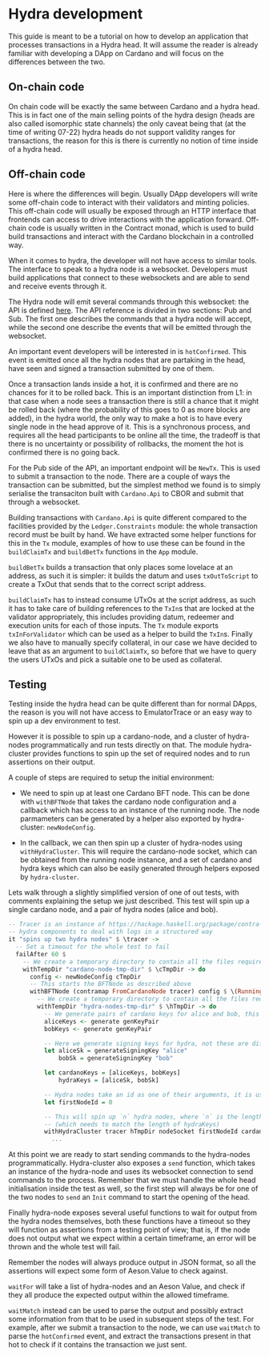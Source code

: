 # Hydra development

This guide is meant to be a tutorial on how to develop an application that processes transactions in a Hydra head. It will assume the reader is already familiar with developing a DApp on Cardano and will focus on the differences between the two.

## On-chain code

On chain code will be exactly the same between Cardano and a hydra head. This is in fact one of the main selling points of the hydra design (heads are also called isomorphic state channels) the only caveat being that (at the time of writing 07-22) hydra heads do not support validity ranges for transactions, the reason for this is there is currently no notion of time inside of a hydra head.

## Off-chain code

Here is where the differences will begin. Usually DApp developers will write some off-chain code to interact with their validators and minting policies.
This off-chain code will usually be exposed through an HTTP interface that frontends can access to drive interactions with the application forward.
Off-chain code is usually written in the Contract monad, which is used to build build transactions and interact with the Cardano blockchain in a controlled way.

When it comes to hydra, the developer will not have access to similar tools. The interface to speak to a hydra node is a websocket. Developers must build applications that connect to these websockets and are able to send and receive events through it.

The Hydra node will emit several commands through this websocket: the API is defined [here](https://hydra.family/head-protocol/api-reference).
The API reference is divided in two sections: Pub and Sub.
The first one describes the commands that a hydra node will accept, while the second one describe the events that will be emitted through the websocket.

An important event developers will be interested in is `hotConfirmed`. This event is emitted once all the hydra nodes that are partaking in the head, have seen and signed a transaction submitted by one of them.

Once a transaction lands inside a hot, it is confirmed and there are no chances for it to be rolled back. This is an important distinction from L1: in that case when a node sees a transaction there is still a chance that it might be rolled back (where the probability of this goes to 0 as more blocks are added), in the hydra world, the only way to make a hot is to have every single node in the head approve of it.
This is a synchronous process, and requires all the head participants to be online all the time, the tradeoff is that there is no uncertainty or possibility of rollbacks, the moment the hot is confirmed there is no going back.

For the Pub side of the API, an important endpoint will be `NewTx`. This is used to submit a transaction to the node. There are a couple of ways the transaction can be submitted, but the simplest method we found is to simply serialise the transaciton built with `Cardano.Api` to CBOR and submit that through a websocket.

Building transactions with `Cardano.Api` is quite different compared to the facilities provided by the `Ledger.Constraints` module: the whole transaction record must be built by hand.
We have extracted some helper functions for this in the `Tx` module, examples of how to use these can be found in the `buildClaimTx` and `buildBetTx` functions in the `App` module.

`buildBetTx` builds a transaction that only places some lovelace at an address, as such it is simpler: it builds the datum and uses `txOutToScript` to create a TxOut that sends that to the correct script address.

`buildClaimTx` has to instead consume UTxOs at the script address, as such it has to take care of building references to the `TxIn`s that are locked at the validator appropriately, this includes providing datum, redeemer and execution units for each of those inputs. The `Tx` module exports `txInForValidator` which can be used as a helper to build the `TxIn`s. Finally we also have to manually specify collateral, in our case we have decided to leave that as an argument to `buildClaimTx`, so before that we have to query the users UTxOs and pick a suitable one to be used as collateral.

## Testing

Testing inside the hydra head can be quite different than for normal DApps, the reason is you will not have access to EmulatorTrace or an easy way to spin up a dev environment to test.

However it is possible to spin up a cardano-node, and a cluster of hydra-nodes programmatically and run tests directly on that.
The module hydra-cluster provides functions to spin up the set of required nodes and to run assertions on their output.

A couple of steps are required to setup the initial environment:

- We need to spin up at least one Cardano BFT node. This can be done with `withBFTNode` that takes the cardano node configuration and a callback which has access to an instance of the running node. The node parmameters can be generated by a helper also exported by hydra-cluster: `newNodeConfig`.

- In the callback, we can then spin up a cluster of hydra-nodes using `withHydraCluster`. This will require the cardano-node socket, which can be obtained from the running node instance, and a set of cardano and hydra keys which can also be easily generated through helpers exposed by `hydra-cluster`.

Lets walk through a slightly simplified version of one of out tests, with comments explaining the setup we just described.
This test will spin up a single cardano node, and a pair of hydra nodes (alice and bob).

```haskell
-- Tracer is an instance of https://hackage.haskell.org/package/contra-tracer and is used by several
-- hydra components to deal with logs in a structured way
it "spins up two hydra nodes" $ \tracer ->
  -- Set a timeout for the whole test to fail
  failAfter 60 $
    -- We create a temporary directory to contain all the files required to spin up a node
    withTempDir "cardano-node-tmp-dir" $ \cTmpDir -> do
      config <- newNodeConfig cTmpDir
      -- This starts the BFTNode as described above
      withBFTNode (contramap FromCardanoNode tracer) config $ \(RunningNode _ nodeSocket) -> do
        -- We create a temporary directory to contain all the files required to spin up the hydra nodes
        withTempDir "hydra-nodes-tmp-dir" $ \hTmpDir -> do
          -- We generate pairs of cardano keys for alice and bob, this pair is a tuple of verification and signing key
          aliceKeys <- generate genKeyPair
          bobKeys <- generate genKeyPair

          -- Here we generate signing keys for hydra, not these are different from the cardano skeys generated above
          let aliceSk = generateSigningKey "alice"
              bobSk = generateSigningKey "bob"

          let cardanoKeys = [aliceKeys, bobKeys]
              hydraKeys = [aliceSk, bobSk]

          -- Hydra nodes take an id as one of their arguments, it is used to identify them with the head protocol
          let firstNodeId = 0

          -- This will spin up `n` hydra nodes, where `n` is the length of the cardanoKeys list
          -- (which needs to match the length of hydraKeys)
          withHydraCluster tracer hTmpDir nodeSocket firstNodeId cardanoKeys hydraKeys $ \nodes -> do
            ...
```

At this point we are ready to start sending commands to the hydra-nodes programmatically.
Hydra-cluster also exposes a `send` function, which takes an instance of the hydra-node and uses its websocket connection to send commands to the process.
Remember that we must handle the whole head initialisation inside the test as well, so the first step will always be for one of the two nodes to `send` an `Init` command
to start the opening of the head.

Finally hydra-node exposes several useful functions to wait for output from the hydra nodes themselves, both these functions have a timeout so they will function as assertions from a testing point of view; that is, if the node does not output what we expect within a certain timeframe, an error will be thrown and the whole test will fail.

Remember the nodes will always produce output in JSON format, so all the assertions will expect some form of Aeson.Value to check against.

`waitFor` will take a list of hydra-nodes and an Aeson Value, and check if they all produce the expected output within the allowed timeframe.

`waitMatch` instead can be used to parse the output and possibly extract some information from that to be used in subsequent steps of the test.
For example, after we submit a transaction to the node, we can use `waitMatch` to parse the `hotConfirmed` event, and extract the transactions present in that hot to check if it contains the transaction we just sent.
